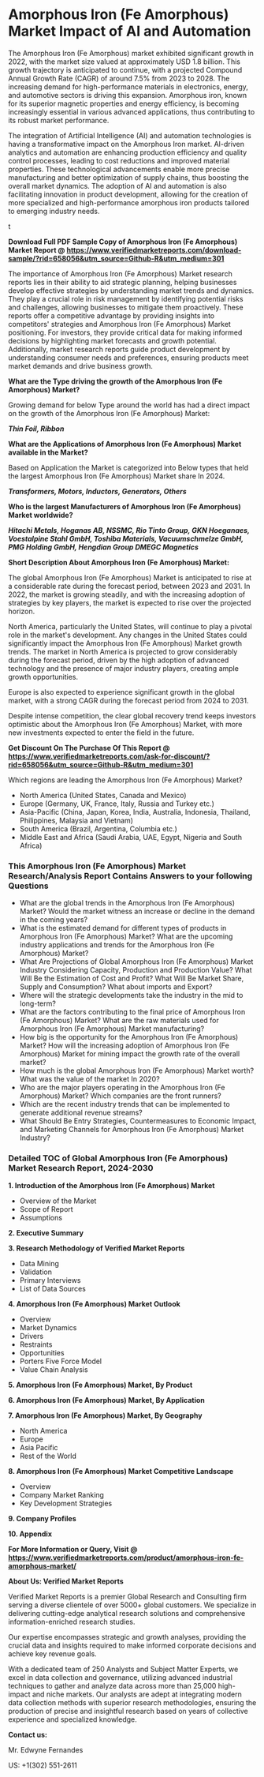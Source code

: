 <meta name="title" content="Global Amorphous Iron (Fe Amorphous) Market Impact of AI and Automation"><meta name="description" content="The Amorphous Iron (Fe Amorphous) market exhibited significant growth in 2022, with the market size valued at approximately USD 1.8 billion. This growth trajectory is "><meta name="title" content="Amorphous Iron (Fe Amorphous) Market Size, Share, Scope, Trends, Growth, Opportunities, Analysis, Forecast"><h1>Amorphous Iron (Fe Amorphous) Market Impact of AI and Automation</h1><p>The Amorphous Iron (Fe Amorphous) market exhibited significant growth in 2022, with the market size valued at approximately USD 1.8 billion. This growth trajectory is anticipated to continue, with a projected Compound Annual Growth Rate (CAGR) of around 7.5% from 2023 to 2028. The increasing demand for high-performance materials in electronics, energy, and automotive sectors is driving this expansion. Amorphous iron, known for its superior magnetic properties and energy efficiency, is becoming increasingly essential in various advanced applications, thus contributing to its robust market performance.</p><p>The integration of Artificial Intelligence (AI) and automation technologies is having a transformative impact on the Amorphous Iron market. AI-driven analytics and automation are enhancing production efficiency and quality control processes, leading to cost reductions and improved material properties. These technological advancements enable more precise manufacturing and better optimization of supply chains, thus boosting the overall market dynamics. The adoption of AI and automation is also facilitating innovation in product development, allowing for the creation of more specialized and high-performance amorphous iron products tailored to emerging industry needs.</p>t</p><p id="" class=""><strong>Download Full PDF Sample Copy of Amorphous Iron (Fe Amorphous) Market Report @ <a href="https://www.verifiedmarketreports.com/download-sample/?rid=658056&utm_source=Github-R&utm_medium=301" target="_blank">https://www.verifiedmarketreports.com/download-sample/?rid=658056&utm_source=Github-R&utm_medium=301</a></strong></p><p>The importance of&nbsp;Amorphous Iron (Fe Amorphous) Market research reports lies in their ability to aid strategic planning, helping businesses develop effective strategies by understanding market trends and dynamics. They play a crucial role in risk management by identifying potential risks and challenges, allowing businesses to mitigate them proactively. These reports offer a competitive advantage by providing insights into competitors' strategies and Amorphous Iron (Fe Amorphous) Market positioning. For investors, they provide critical data for making informed decisions by highlighting market forecasts and growth potential. Additionally, market research reports guide product development by understanding consumer needs and preferences, ensuring products meet market demands and drive business growth.</p><p><strong>What are the&nbsp;Type driving the growth of the Amorphous Iron (Fe Amorphous) Market?</strong></p><p id="" class="">Growing demand for below Type around the world has had a direct impact on the growth of the Amorphous Iron (Fe Amorphous) Market:</p><em><strong>Thin Foil, Ribbon</strong></em></p><strong>What are the&nbsp;Applications&nbsp;of Amorphous Iron (Fe Amorphous) Market available in the Market?</strong></p><p id="" class="">Based on Application the Market is categorized into Below types that held the largest Amorphous Iron (Fe Amorphous) Market share In 2024.</p><em><strong>Transformers, Motors, Inductors, Generators, Others</strong></em></p><strong>Who is the largest Manufacturers of Amorphous Iron (Fe Amorphous) Market worldwide?</strong></p><p><em><strong>Hitachi Metals, Hoganas AB, NSSMC, Rio Tinto Group, GKN Hoeganaes, Voestalpine Stahl GmbH, Toshiba Materials, Vacuumschmelze GmbH, PMG Holding GmbH, Hengdian Group DMEGC Magnetics</strong></em></p><p id="" class=""><strong>Short Description About Amorphous Iron (Fe Amorphous) Market:</strong></p><p>The global Amorphous Iron (Fe Amorphous) Market is anticipated to rise at a considerable rate during the forecast period, between 2023 and 2031. In 2022, the market is growing steadily, and with the increasing adoption of strategies by key players, the market is expected to rise over the projected horizon.</p><p>North America, particularly the United States, will continue to play a pivotal role in the market's development. Any changes in the United States could significantly impact the Amorphous Iron (Fe Amorphous) Market growth trends. The market in North America is projected to grow considerably during the forecast period, driven by the high adoption of advanced technology and the presence of major industry players, creating ample growth opportunities.</p><p>Europe is also expected to experience significant growth in the global market, with a strong CAGR during the forecast period from 2024 to 2031.</p><p>Despite intense competition, the clear global recovery trend keeps investors optimistic about the Amorphous Iron (Fe Amorphous) Market, with more new investments expected to enter the field in the future.</p><p id="" class=""><strong>Get Discount On The Purchase Of This Report @ <a href="https://www.verifiedmarketreports.com/ask-for-discount/?rid=658056&utm_source=Github-R&utm_medium=301" target="_blank">https://www.verifiedmarketreports.com/ask-for-discount/?rid=658056&utm_source=Github-R&utm_medium=301</a></strong></p>Which regions are leading the Amorphous Iron (Fe Amorphous) Market?</p><ul><li>North America (United States, Canada and Mexico)</li><li>Europe (Germany, UK, France, Italy, Russia and Turkey etc.)</li><li>Asia-Pacific (China, Japan, Korea, India, Australia, Indonesia, Thailand, Philippines, Malaysia and Vietnam)</li><li>South America (Brazil, Argentina, Columbia etc.)</li><li>Middle East and Africa (Saudi Arabia, UAE, Egypt, Nigeria and South Africa)</li></ul><h3 id="" class="">This Amorphous Iron (Fe Amorphous) Market Research/Analysis Report Contains Answers to your following Questions</h3><ul><li>What are the global trends in the Amorphous Iron (Fe Amorphous) Market? Would the market witness an increase or decline in the demand in the coming years?</li><li>What is the estimated demand for different types of products in Amorphous Iron (Fe Amorphous) Market? What are the upcoming industry applications and trends for the Amorphous Iron (Fe Amorphous) Market?</li><li>What Are Projections of Global Amorphous Iron (Fe Amorphous) Market Industry Considering Capacity, Production and Production Value? What Will Be the Estimation of Cost and Profit? What Will Be Market Share, Supply and Consumption? What about imports and Export?</li><li>Where will the strategic developments take the industry in the mid to long-term?</li><li>What are the factors contributing to the final price of Amorphous Iron (Fe Amorphous) Market? What are the raw materials used for Amorphous Iron (Fe Amorphous) Market manufacturing?</li><li>How big is the opportunity for the Amorphous Iron (Fe Amorphous) Market? How will the increasing adoption of Amorphous Iron (Fe Amorphous) Market for mining impact the growth rate of the overall market?</li><li>How much is the global Amorphous Iron (Fe Amorphous) Market worth? What was the value of the market In 2020?</li><li>Who are the major players operating in the Amorphous Iron (Fe Amorphous) Market? Which companies are the front runners?</li><li>Which are the recent industry trends that can be implemented to generate additional revenue streams?</li><li>What Should Be Entry Strategies, Countermeasures to Economic Impact, and Marketing Channels for Amorphous Iron (Fe Amorphous) Market Industry?</li></ul><h3 id="" class="">Detailed TOC of Global Amorphous Iron (Fe Amorphous) Market Research Report, 2024-2030</h3><p id="" class=""><strong>1. Introduction of the Amorphous Iron (Fe Amorphous) Market</strong></p><ul><li>Overview of the Market</li><li>Scope of Report</li><li>Assumptions</li></ul><p id="" class=""><strong>2. Executive Summary</strong></p><p id="" class=""><strong>3. Research Methodology of Verified Market Reports</strong></p><ul><li>Data Mining</li><li>Validation</li><li>Primary Interviews</li><li>List of Data Sources</li></ul><p id="" class=""><strong>4. Amorphous Iron (Fe Amorphous) Market Outlook</strong></p><ul><li>Overview</li><li>Market Dynamics</li><li>Drivers</li><li>Restraints</li><li>Opportunities</li><li>Porters Five Force Model</li><li>Value Chain Analysis</li></ul><p id="" class=""><strong>5. Amorphous Iron (Fe Amorphous) Market, By Product</strong></p><p id="" class=""><strong>6. Amorphous Iron (Fe Amorphous) Market, By Application</strong></p><p id="" class=""><strong>7. Amorphous Iron (Fe Amorphous) Market, By Geography</strong></p><ul><li>North America</li><li>Europe</li><li>Asia Pacific</li><li>Rest of the World</li></ul><p id="" class=""><strong>8. Amorphous Iron (Fe Amorphous) Market Competitive Landscape</strong></p><ul><li>Overview</li><li>Company Market Ranking</li><li>Key Development Strategies</li></ul><p id="" class=""><strong>9. Company Profiles</strong></p><p id="" class=""><strong>10. Appendix</strong></p><p id="" class=""><strong>For More Information or Query, Visit @ <a href="https://www.verifiedmarketreports.com/product/amorphous-iron-fe-amorphous-market/" target="_blank">https://www.verifiedmarketreports.com/product/amorphous-iron-fe-amorphous-market/</a></strong></p><p id="" class=""><strong>About Us: Verified Market Reports</strong></p><p id="" class="">Verified Market Reports is a premier Global Research and Consulting firm serving a diverse clientele of over 5000+ global customers. We specialize in delivering cutting-edge analytical research solutions and comprehensive information-enriched research studies.</p><p id="" class="">Our expertise encompasses strategic and growth analyses, providing the crucial data and insights required to make informed corporate decisions and achieve key revenue goals.</p><p id="" class="">With a dedicated team of 250 Analysts and Subject Matter Experts, we excel in data collection and governance, utilizing advanced industrial techniques to gather and analyze data across more than 25,000 high-impact and niche markets. Our analysts are adept at integrating modern data collection methods with superior research methodologies, ensuring the production of precise and insightful research based on years of collective experience and specialized knowledge.</p><p id="" class=""><strong>Contact us:</strong></p><p id="" class="">Mr. Edwyne Fernandes</p><p id="" class="">US: +1(302) 551-2611</p>
